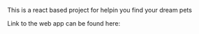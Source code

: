 This is a react based project for helpin you find your dream pets

Link to the web app can be found here:
